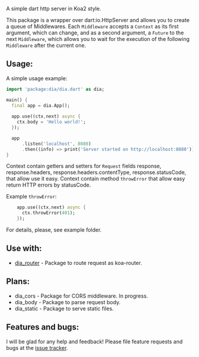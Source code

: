 A simple dart http server in Koa2 style.

This package is a wrapper over dart:io.HttpServer and allows you to create a queue of Middlewares. Each ```Middleware``` accepts a ```Context``` as its first argument, which can change, and as a second argument, a ```Future``` to the next ```Middleware```, which allows you to wait for the execution of the following ```Middleware``` after the current one.

## Usage:

A simple usage example:

```dart
import 'package:dia/dia.dart' as dia;

main() {
  final app = dia.App();
  
  app.use((ctx,next) async {
    ctx.body = 'Hello world!';
  });

  app
      .listen('localhost', 8080)
      .then((info) => print('Server started on http://localhost:8080'));
}
```

Context contain getters and setters for ```Request``` fields response,  response.headers, response.headers.contentType, response.statusCode, that allow use it easy.
Context contain method ```throwError``` that allow easy return HTTP errors by statusCode.

Example ```throwError```:

```dart
    app.use((ctx,next) async {
      ctx.throwError(401);
    });
```

For details, please, see example folder.

## Use with:

* [dia_router](http://https://github.com/unger1984/dia_router) - Package to route request as koa-router.

## Plans:

* dia_cors - Package for CORS middleware. In progress.
* dia_body - Package to parse request body. 
* dia_static - Package to serve static files.

## Features and bugs:

I will be glad for any help and feedback!
Please file feature requests and bugs at the [issue tracker][tracker].

[tracker]: https://github.com/unger1984/dia/issues
